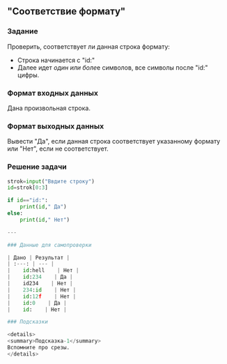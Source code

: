 ## "Соответствие формату"

### Задание

Проверить, соответствует ли данная строка формату:
* Строка начинается с "id:"
* Далее идет *один или боле*е символов, все символы после "id:" цифры.

### Формат входных данных

Дана произвольная строка.

### Формат выходных данных

Вывести "Да", если данная строка соответствует указанному формату или "Нет", если не соответствует.

### Решение задачи

```python
strok=input("Ввдите строку")
id=strok[0:3]

if id=="id:":
    print(id," Да")
else:
    print(id," Нет")  

---

### Данные для самопроверки

| Дано | Результат |
| :---: | --- |
|    id:hell    | Нет |
|    id:234    | Да |
|    id234    | Нет |
|    234:id    | Нет |
|    id:12f    | Нет |
|    id:0    | Да |
|    id:    | Нет |

### Подсказки

<details>
<summary>Подсказка-1</summary>
Вспомните про срезы.
</details>
